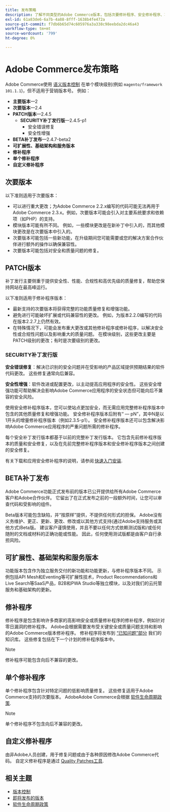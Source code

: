 ```yaml
---
title: 发布策略
description: 了解不同类型的Adobe Commerce版本，包括次要修补程序、安全修补程序、功能、修补程序、单个修补程序和自定义修补程序。
exl-id: 61a83de6-6a7b-4a88-8fff-1638b4fe472a
source-git-commit: f7db6b65d74c605976a3a338c98eebda2dc46a43
workflow-type: tm+mt
source-wordcount: '799'
ht-degree: 0%

---
```


# Adobe Commerce发布策略

Adobe Commerce使用 [语义版本控制](https://semver.org/) 在单个模块级别(例如 `magento/framework 101.1.1`)，但不适用于营销版本号。 例如：

- **主要版本**—2
- **次要版本**—2.4
- **PATCH版本**—2.4.5
   - **SECURITY补丁发行版**—2.4.5-p1
      - 安全错误修复
      - 安全性增强
- **BETA补丁发布**—2.4.7-beta2
- **可扩展性、基础架构和服务版本**
- **修补程序**
- **单个修补程序**
- **自定义修补程序**

## 次要版本

以下准则适用于次要版本：

- 可以进行重大更改；为Adobe Commerce 2.2.x编写的代码可能无法再用于Adobe Commerce 2.3.x。例如，次要版本可能会引入对主要系统要求和依赖项（如PHP）的支持。
- 模块版本可能有所不同。 例如，一些模块更改是在新补丁中引入的，而其他模块更改是在次要版本中引入的。
- 次要版本可能包括一些新功能，在升级期间您可能需要或您的解决方案合作伙伴进行额外的操作以确保兼容性。
- 次要版本可能包括对安全和质量问题的修复。

## PATCH版本

补丁发行主要侧重于提供安全性、性能、合规性和高优先级的质量修复，帮助您保持网站在最高峰运行。

以下准则适用于修补程序版本：

- 最新支持的次要版本将获得完整的功能质量修复和增强功能。
- 避免进行可能破坏扩展或代码兼容性的更改。 例如，为版本2.2.0编写的代码在版本2.2.7上仍然有效。
- 在特殊情况下，可能会发布重大更改或其他修补程序或修补程序，以解决安全性或合规性问题以及影响重大的质量问题。 在模块级别，这些更改主要是PATCH级别的更改；有时是次要级别的更改。

### SECURITY补丁发行版

**安全错误修复**：解决已识别的安全问题并在受影响的产品区域提供预期结果的软件代码更改。 这些修复通常向后兼容。

**安全性增强**：软件改进或配置更改，以主动提高应用程序的安全性。 这些安全增强功能可帮助解决会影响Adobe Commerce应用程序的安全状态但可能向后不兼容的安全风险。

使用安全修补程序版本，您可以使站点更加安全，而无需应用完整修补程序版本中包含的其他质量修复和增强功能。 安全修补程序版本后附有“ — pN”，其中N是以1开头的增量修补程序版本（例如2.3.5-p1）。 安全修补程序版本还可以包含解决影响Adobe Commerce应用程序的严重问题所需的修补程序。

每个安全补丁发行版本都基于以前的完整补丁发行版本。 它包含先前修补程序版本的质量和安全修复，以及在先前完整修补程序版本和安全修补程序版本之间创建的安全修复。

有关下载和应用安全修补程序的说明，请参阅 [快速入门安装](../installation/composer.md#example---security-patch).

## BETA补丁发布

Adobe Commerce功能正式发布前的版本已公开提供给所有Adobe Commerce客户和Adobe合作伙伴。 它留出了在正式发布之前的一段额外时间，让您可以审查代码和受影响的组件。

Beta版本可能包含缺陷，并“按原样”提供，不提供任何形式的担保。 Adobe没有义务维护、更正、更新、更改、修改或以其他方式支持(通过Adobe支持服务或其他方式)Beta版。 建议客户谨慎使用，并且不要以任何方式依赖测试版和/或任何随附的文档或材料的正确功能或性能。 因此，任何使用测试版都是由客户自行承担风险。

## 可扩展性、基础架构和服务版本

功能版本包含作为独立服务交付的新功能和功能更新，与修补程序版本不同。 示例包括API Mesh和Eventing等可扩展性技术，Product Recommendations和Live Search等SaaS产品，B2B和PWA Studio等独立模块，以及对我们的云托管服务和基础架构的更新。

## 修补程序

修补程序是包含影响许多商家的高影响安全或质量修补程序的修补程序，例如针对零日漏洞的修补程序。 Adobe会根据需要发布受关键安全或质量问题支持和影响的Adobe Commerce版本修补程序。 修补程序将发布到 [“已知问题”部分](https://support.magento.com/hc/en-us/sections/360003869892-Known-issues-patches-attached-) 我们的知识库。 这些修复包括在下一个计划的修补程序版本中。

>[!NOTE]
>
>修补程序可能包含向后不兼容的更改。

## 单个修补程序

单个修补程序包含针对特定问题的低影响质量修复。 这些修复适用于Adobe Commerce支持的次要版本。 AdobeAdobe Commerce会根据 [软件生命周期政策](https://www.adobe.com/content/dam/cc/en/legal/terms/enterprise/pdfs/Adobe-Commerce-Software-Lifecycle-Policy.pdf).

>[!NOTE]
>
>单个修补程序不包含向后不兼容的更改。

## 自定义修补程序

由非Adobe人员创建，用于修复问题或由于各种原因修改Adobe Commerce代码。 自定义修补程序是通过 [Quality Patches工具](https://experienceleague.adobe.com/docs/commerce-operations/tools/quality-patches-tool/usage.html).

## 相关主题

- [版本控制](https://developer.adobe.com/commerce/php/development/versioning/)
- [即将发布的版本](schedule.md)
- [软件生命周期政策](https://www.adobe.com/content/dam/cc/en/legal/terms/enterprise/pdfs/Adobe-Commerce-Software-Lifecycle-Policy.pdf)
